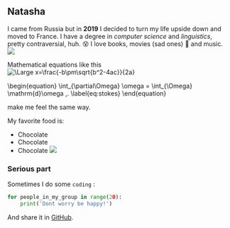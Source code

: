 ## Natasha

I came from Russia but in **2019** I decided to turn my life upside down and moved to France. 
I have a degree in *computer science* and *linguistics*, pretty contraversial, huh. :dizzy_face:
I love books, movies (sad ones) 🥲 and music.
![](https://media.giphy.com/media/5WmyaeDDlmb1m/giphy.gif)

Mathematical equations like this  
<img src="https://latex.codecogs.com/svg.latex?\Large&space;x=\frac{-b\pm\sqrt{b^2-4ac}}{2a}" title="\Large x=\frac{-b\pm\sqrt{b^2-4ac}}{2a}" />

\begin{equation}
    \int_{\partial\Omega} \omega = \int_{\Omega} \mathrm{d}\omega \,.
    \label{eq:stokes}
\end{equation}

make me feel the same way.

My favorite food is:

- Chocolate
- Chocolate
- Chocolate
![](https://media.giphy.com/media/Tyyr7XJh3NKco/giphy.gif)

### Serious part

Sometimes I do some `coding` :
```python
for people_in_my_group in range(2O):
    print('Dont worry be happy!')
```
And share it in [GitHub](https://github.com/).